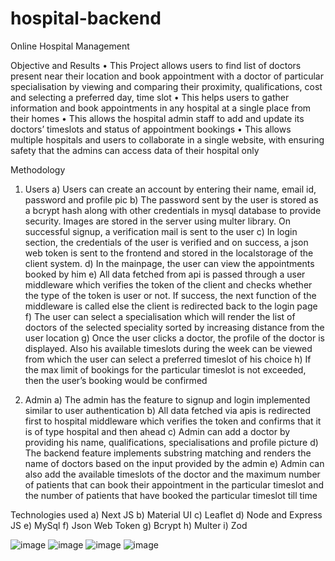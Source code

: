 # hospital-backend
Online Hospital Management

Objective and Results
•	This Project allows users to find list of doctors present near their location and book appointment with a doctor of particular specialisation by viewing and comparing their proximity, qualifications, cost and selecting a preferred day, time slot
•	This helps users to gather information and book appointments in any hospital at a single place from their homes
•	This allows the hospital admin staff to add and update its doctors’ timeslots and status of appointment bookings 
•	This allows multiple hospitals and users to collaborate in a single website, with ensuring safety that the admins can access data of their hospital only

Methodology
1)	Users
  a)	Users can create an account by entering their name, email id, password and profile pic
  b)	The password sent by the user is stored as a bcrypt hash along with other credentials in mysql database to provide security. Images are stored in the server using multer library. On successful signup, a verification mail is sent to the user
  c)	In login section, the credentials of the user is verified and on success, a json web token is sent to the frontend and stored in the localstorage of the client system.
  d)	In the mainpage, the user can view the appointments booked by him
  e)	All data fetched from api is passed through a user middleware which verifies the token of the client and checks whether the type of the token is user or not. If success, the next function of the middleware is called else the client is redirected back to the login page
  f)	The user can select a specialisation which will render the list of doctors of the selected speciality sorted by increasing distance from the user location
  g)	Once the user clicks a doctor, the profile of the doctor is displayed. Also his available timeslots during the week can be viewed from which the user can select a preferred timeslot of his choice
  h)	If the max limit of bookings for the particular timeslot is not exceeded, then the user’s booking would be confirmed

2)	Admin
  a)	The admin has the feature to signup and login implemented similar to user authentication
  b)	All data fetched via apis is redirected first to hospital middleware which verifies the token and confirms that it is of type hospital and then ahead
  c)	Admin can add a doctor by providing his name, qualifications, specialisations and profile picture
  d)	The backend feature implements substring matching and renders the name of doctors based on the input provided by the admin
  e)	Admin can also add the available timeslots of the doctor and the maximum number of patients that can book their appointment in the particular timeslot and the number of patients that have booked the particular timeslot till time

Technologies used
  a)	Next JS
  b)	Material UI
  c)	Leaflet
  d)	Node and Express JS
  e)	MySql
  f)	Json Web Token
  g)	Bcrypt
  h)	Multer
  i)	Zod
  
  
  ![image](https://user-images.githubusercontent.com/114980313/232226537-61918f20-0245-43f7-9a32-20ab1eb62aa2.png)
  ![image](https://user-images.githubusercontent.com/114980313/232226637-a5e48baf-98f4-4f4e-ab15-b373cb62819c.png)
  ![image](https://user-images.githubusercontent.com/114980313/232226703-b868f4ef-dbbf-45d0-b856-bd4248fabec6.png)
  ![image](https://user-images.githubusercontent.com/114980313/232226739-eeb911a8-c377-499a-9361-9b24c2e8610f.png)






